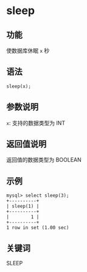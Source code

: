# sleep

## 功能

使数据库休眠 `x` 秒

## 语法

```Haskell
sleep(x);
```

## 参数说明

`x`: 支持的数据类型为 INT

## 返回值说明

返回值的数据类型为 BOOLEAN

## 示例

```Plain Text
mysql> select sleep(3);
+----------+
| sleep(1) |
+----------+
|        1 |
+----------+
1 row in set (1.00 sec)
```

## 关键词

SLEEP
